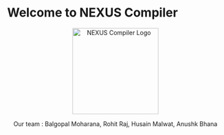 # Welcome to NEXUS Compiler

<div align="center">
  <img src="nexus_logog.png" alt="NEXUS Compiler Logo" width="200">
  
  Our team : Balgopal Moharana, Rohit Raj, Husain Malwat, Anushk Bhana
</div>
